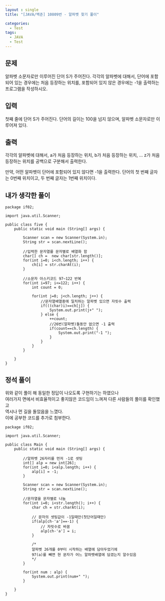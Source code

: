 ```yaml
---
layout : single
title: "[JAVA/백준] 10809번 - 알파벳 찾기 풀이"

categories:
  - Test
tags:
  - JAVA
  - Test
---
```


## 문제

알파벳 소문자로만 이루어진 단어 S가 주어진다. 각각의 알파벳에 대해서, 단어에 포함되어 있는 경우에는 처음 등장하는 위치를, 포함되어 있지 않은 경우에는 -1을 출력하는 프로그램을 작성하시오.

## 입력

첫째 줄에 단어 S가 주어진다. 단어의 길이는 100을 넘지 않으며, 알파벳 소문자로만 이루어져 있다.

## 출력

각각의 알파벳에 대해서, a가 처음 등장하는 위치, b가 처음 등장하는 위치, ... z가 처음 등장하는 위치를 공백으로 구분해서 출력한다.

만약, 어떤 알파벳이 단어에 포함되어 있지 않다면 -1을 출력한다. 단어의 첫 번째 글자는 0번째 위치이고, 두 번째 글자는 1번째 위치이다.

## 내가 생각한 풀이
~~~
package if02;

import java.util.Scanner;

public class five {
	public static void main (String[] args) {
			
		Scanner scan = new Scanner(System.in);
		String str = scan.nextLine();
		
		//입력한 문자열를 문자별로 배열화 함
		char[] ch =  new char[str.length()];
		for(int i=0; i<ch.length; i++) {
			ch[i] = str.charAt(i);
		}
		
		//소문자 아스키코드 97~122 반복
		for(int i=97; i<=122; i++) {
			int count = 0;

			for(int j=0; j<ch.length; j++) {
				//문자열배열중에 일치하는 알파벳 있으면 자릿수 출력
				if(((char)i)==ch[j]) {
					System.out.print(j+" ");
				} else {
					++count;
					//26번(알파벳)돌동안 없으면 -1 출력
					if(count==ch.length) {
						System.out.print("-1 ");
					}
				}
			}
		}
		
	}
}
~~~

## 정석 풀이
위와 같이 풀이 해 동일한 정답이 나오도록 구현하기는 하였으나<br>여러가지 면에서 비효율적이고 좋지않은 코드임이 느껴져 다른 사람들의 풀이를 확인했고<br>역시나 먼 길을 돌았음을 느꼈다.<br>이에 공부한 코드를 추가로 첨부한다.
~~~
package if02;

import java.util.Scanner;

public class Main {
	public static void main (String[] args) {
		
		//알파벳 26자리를 먼저 -1로 셋팅
		int[] alp = new int[26];
		for(int i=0; i<alp.length; i++) {
			alp[i] = -1;
		}
		
		Scanner scan = new Scanner(System.in);
		String str = scan.nextLine();
		
		//문자열을 문자별로 나눔
		for(int i=0; i<str.length(); i++) {
			char ch = str.charAt(i);
			
			// 문자의 셋팅값이 -1일때만(첫단어일때만)
			if(alp[ch-'a']==-1) {
				// 자릿수로 바꿈
				alp[ch-'a'] = i;
			} 
			
			/* 
			알파벳 26개를 0부터 시작하는 배열에 담아두었기에
			97(a)를 빼면 현 문자가 어느 알파벳배열에 담겼는지 알수있음
			*/   
		}
		
		for(int num : alp) {
			System.out.print(num+" ");
		}
		
	}
}
~~~
